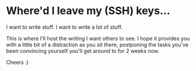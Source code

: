 # Where'd I leave my (SSH) keys...



I want to write stuff. I want to write a lot of stuff.

This is where I'll host the writing I want others to see. I hope it provides you with a little bit of a distraction as you sit there, postponing the tasks you've been convincing yourself you'll get around to for 2 weeks now.

Cheers :)